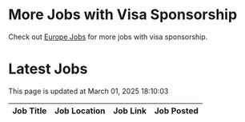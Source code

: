 # More Jobs with Visa Sponsorship

Check out [Europe Jobs](https://github.com/sureshparimi/europejobs#latest-jobs) for more jobs with visa sponsorship.

# Latest Jobs

This page is updated at March 01, 2025 18:10:03

| Job Title | Job Location | Job Link | Job Posted |
| --- | --- | --- | --- |

